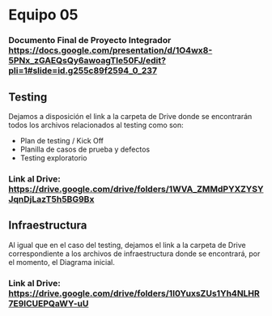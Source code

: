 # Equipo 05

### Documento Final de Proyecto Integrador https://docs.google.com/presentation/d/1O4wx8-5PNx_zGAEQsQy6awoagTIe50FJ/edit?pli=1#slide=id.g255c89f2594_0_237

## Testing
Dejamos a disposición el link a la carpeta de Drive donde se encontrarán todos los archivos relacionados al testing como son:
- Plan de testing / Kick Off
- Planilla de casos de prueba y defectos
- Testing exploratorio
### Link al Drive: https://drive.google.com/drive/folders/1WVA_ZMMdPYXZYSYJqnDjLazT5h5BG9Bx

## Infraestructura
Al igual que en el caso del testing, dejamos el link a la carpeta de Drive correspondiente a los archivos de infraestructura donde se encontrará, por el momento, el Diagrama inicial.
### Link al Drive: https://drive.google.com/drive/folders/1I0YuxsZUs1Yh4NLHR7E9lCUEPQaWY-uU